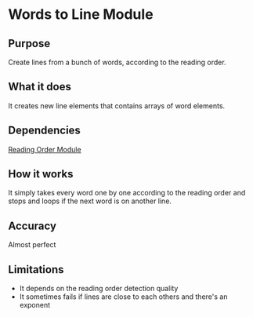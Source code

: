 # Words to Line Module

## Purpose

Create lines from a bunch of words, according to the reading order.

## What it does

It creates new line elements that contains arrays of word elements.

## Dependencies

[Reading Order Module](../ReadingOrderDetectionModule/README.md)

## How it works

It simply takes every word one by one according to the reading order and stops and loops if the next word is on another line.

## Accuracy

Almost perfect

## Limitations

- It depends on the reading order detection quality
- It sometimes fails if lines are close to each others and there's an exponent
